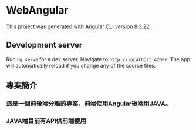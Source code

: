 # WebAngular

This project was generated with [Angular CLI](https://github.com/angular/angular-cli) version 8.3.22.

## Development server

Run `ng serve` for a dev server. Navigate to `http://localhost:4200/`. The app will automatically reload if you change any of the source files.


## 專案簡介

### 這是一個前後端分離的專案，前端使用Angular後端用JAVA。

### JAVA端目前有API供前端使用

